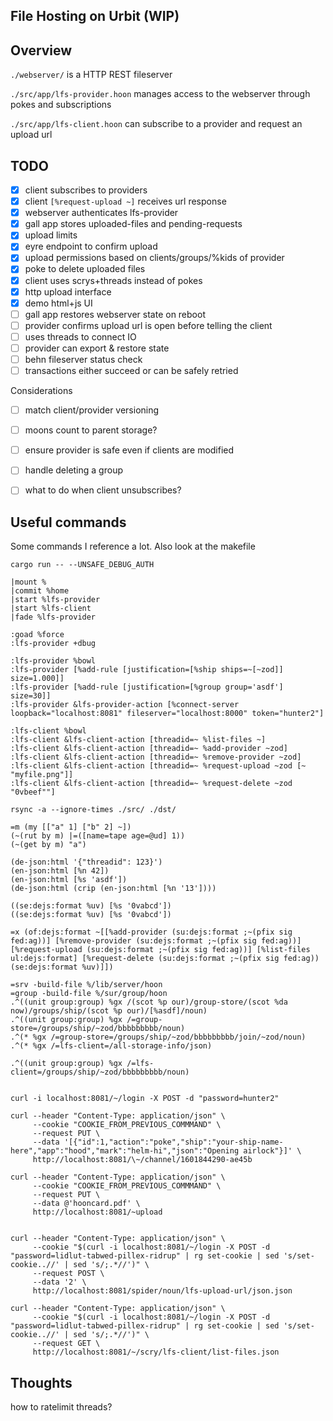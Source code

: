 ## File Hosting on Urbit (WIP)

## Overview

`./webserver/` is a HTTP REST fileserver

`./src/app/lfs-provider.hoon` manages access to the webserver through pokes and subscriptions

`./src/app/lfs-client.hoon` can subscribe to a provider and request an upload url


## TODO

- [x] client subscribes to providers
- [x] client `[%request-upload ~]` receives url response
- [x] webserver authenticates lfs-provider
- [x] gall app stores uploaded-files and pending-requests
- [x] upload limits
- [x] eyre endpoint to confirm upload
- [x] upload permissions based on clients/groups/%kids of provider
- [x] poke to delete uploaded files
- [x] client uses scrys+threads instead of pokes
- [x] http upload interface
- [x] demo html+js UI
- [ ] gall app restores webserver state on reboot
- [ ] provider confirms upload url is open before telling the client
- [ ] uses threads to connect IO
- [ ] provider can export & restore state
- [ ] behn fileserver status check
- [ ] transactions either succeed or can be safely retried

Considerations 

- [ ] match client/provider versioning
- [ ] moons count to parent storage?
- [ ] ensure provider is safe even if clients are modified 
- [ ] handle deleting a group
- [ ] what to do when client unsubscribes?




## Useful commands

Some commands  I reference a lot. Also look at the makefile

```
cargo run -- --UNSAFE_DEBUG_AUTH

|mount %
|commit %home
|start %lfs-provider
|start %lfs-client
|fade %lfs-provider

:goad %force
:lfs-provider +dbug

:lfs-provider %bowl
:lfs-provider [%add-rule [justification=[%ship ships=~[~zod]] size=1.000]]
:lfs-provider [%add-rule [justification=[%group group='asdf'] size=30]]
:lfs-provider &lfs-provider-action [%connect-server loopback="localhost:8081" fileserver="localhost:8000" token="hunter2"]

:lfs-client %bowl
:lfs-client &lfs-client-action [threadid=~ %list-files ~]
:lfs-client &lfs-client-action [threadid=~ %add-provider ~zod]
:lfs-client &lfs-client-action [threadid=~ %remove-provider ~zod]
:lfs-client &lfs-client-action [threadid=~ %request-upload ~zod [~ "myfile.png"]]
:lfs-client &lfs-client-action [threadid=~ %request-delete ~zod "0vbeef""]

rsync -a --ignore-times ./src/ ./dst/

=m (my [["a" 1] ["b" 2] ~])
(~(rut by m) |=([name=tape age=@ud] 1))
(~(get by m) "a")

(de-json:html '{"threadid": 123}')
(en-json:html [%n 42])
(en-json:html [%s 'asdf'])
(de-json:html (crip (en-json:html [%n '13'])))

((se:dejs:format %uv) [%s '0vabcd'])
((se:dejs:format %uv) [%s '0vabcd'])

=x (of:dejs:format ~[[%add-provider (su:dejs:format ;~(pfix sig fed:ag))] [%remove-provider (su:dejs:format ;~(pfix sig fed:ag))] [%request-upload (su:dejs:format ;~(pfix sig fed:ag))] [%list-files ul:dejs:format] [%request-delete (su:dejs:format ;~(pfix sig fed:ag)) (se:dejs:format %uv)]])

=srv -build-file %/lib/server/hoon
=group -build-file %/sur/group/hoon
.^((unit group:group) %gx /(scot %p our)/group-store/(scot %da now)/groups/ship/(scot %p our)/[%asdf]/noun)
.^((unit group:group) %gx /=group-store=/groups/ship/~zod/bbbbbbbbb/noun)
.^(* %gx /=group-store=/groups/ship/~zod/bbbbbbbbb/join/~zod/noun)
.^(* %gx /=lfs-client=/all-storage-info/json)

.^((unit group:group) %gx /=lfs-client=/groups/ship/~zod/bbbbbbbbb/noun)


curl -i localhost:8081/~/login -X POST -d "password=hunter2"

curl --header "Content-Type: application/json" \
     --cookie "COOKIE_FROM_PREVIOUS_COMMMAND" \
     --request PUT \
     --data '[{"id":1,"action":"poke","ship":"your-ship-name-here","app":"hood","mark":"helm-hi","json":"Opening airlock"}]' \
     http://localhost:8081/\~/channel/1601844290-ae45b

curl --header "Content-Type: application/json" \
     --cookie "COOKIE_FROM_PREVIOUS_COMMMAND" \
     --request PUT \
     --data @'hooncard.pdf' \
     http://localhost:8081/~upload


curl --header "Content-Type: application/json" \
     --cookie "$(curl -i localhost:8081/~/login -X POST -d "password=lidlut-tabwed-pillex-ridrup" | rg set-cookie | sed 's/set-cookie..//' | sed 's/;.*//')" \
     --request POST \
     --data '2' \
     http://localhost:8081/spider/noun/lfs-upload-url/json.json

curl --header "Content-Type: application/json" \
     --cookie "$(curl -i localhost:8081/~/login -X POST -d "password=lidlut-tabwed-pillex-ridrup" | rg set-cookie | sed 's/set-cookie..//' | sed 's/;.*//')" \
     --request GET \
     http://localhost:8081/~/scry/lfs-client/list-files.json
```

## Thoughts

how to ratelimit threads?
